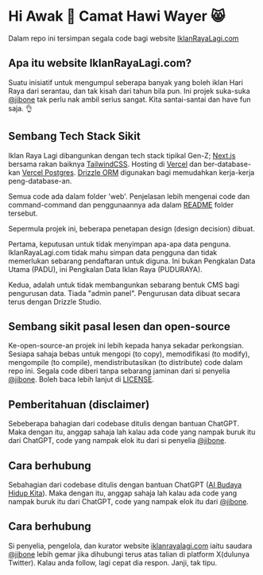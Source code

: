 # Hi Awak 👋 Camat Hawi Wayer 😸

Dalam repo ini tersimpan segala code bagi website [IklanRayaLagi.com](https://iklanrayalagi.com)

## Apa itu website IklanRayaLagi.com?

Suatu inisiatif untuk mengumpul seberapa banyak yang boleh iklan Hari Raya dari serantau, dan tak kisah dari tahun bila pun. Ini projek suka-suka [@jibone](https://twitter.com/jibone) tak perlu nak ambil serius sangat. Kita santai-santai dan have fun saja. 👌

## Sembang Tech Stack Sikit

Iklan Raya Lagi dibangunkan dengan tech stack tipikal Gen-Z; [Next.js](https://nextjs.org) bersama rakan baiknya [TailwindCSS](https://tailwindcss.com). Hosting di [Vercel](https://vercel.com) dan ber-database-kan [Vercel Postgres](https://vercel.com/storage/postgres). [Drizzle ORM](https://orm.drizzle.team) digunakan bagi memudahkan kerja-kerja peng-database-an.

Semua code ada dalam folder 'web'. Penjelasan lebih mengenai code dan command-command dan penggunaannya ada dalam [README](web/README.md) folder tersebut.

Sepermula projek ini, beberapa penetapan design (design decision) dibuat.

Pertama, keputusan untuk tidak menyimpan apa-apa data penguna. IklanRayaLagi.com tidak mahu simpan data pengguna dan tidak memerlukan sebarang pendaftaran untuk diguna. Ini bukan Pengkalan Data Utama (PADU), ini Pengkalan Data Iklan Raya (PUDURAYA).

Kedua, adalah untuk tidak membangunkan sebarang bentuk CMS bagi pengurusan data. Tiada "admin panel". Pengurusan data dibuat secara terus dengan Drizzle Studio.

## Sembang sikit pasal lesen dan open-source

Ke-open-source-an projek ini lebih kepada hanya sekadar perkongsian. Sesiapa sahaja bebas untuk mengopi (to copy), memodifikasi (to modify), mengompile (to compile), mendistributasikan (to distribute) code dalam repo ini. Segala code diberi tanpa sebarang jaminan dari si penyelia [@jibone](https://twitter.com/jibone). Boleh baca lebih lanjut di [LICENSE](LICENSE).

## Pemberitahuan (disclaimer)

Sebeberapa bahagian dari codebase ditulis dengan bantuan ChatGPT. Maka dengan itu, anggap sahaja lah kalau ada code yang nampak buruk itu dari ChatGPT, code yang nampak elok itu dari si penyelia [@jibone](https://twitter.com/jibone).

## Cara berhubung

Sebahagian dari codebase ditulis dengan bantuan ChatGPT ([AI Budaya Hidup Kita](https://x.com/jibone/status/1772508756535832679?s=20)). Maka dengan itu, anggap sahaja lah kalau ada code yang nampak buruk itu dari ChatGPT, code yang nampak elok itu dari [@jibone](https://twitter.com/jibone).

## Cara berhubung

Si penyelia, pengelola, dan kurator website [iklanrayalagi.com](https://iklanrayalagi.com) iaitu saudara [@jibone](https://twitter.com/jibone) lebih gemar jika dihubungi terus atas talian di platform X(dulunya Twitter). Kalau anda follow, lagi cepat dia respon. Janji, tak tipu.

